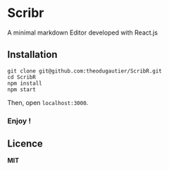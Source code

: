 # Scribr

A minimal markdown Editor developed with React.js

## Installation

```
git clone git@github.com:theodugautier/ScribR.git
cd ScribR
npm install
npm start
```
Then, open `localhost:3000`.

### Enjoy !

## Licence

**MIT** 